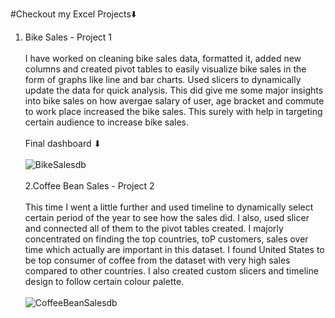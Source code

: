 #Checkout my Excel Projects⬇️<br/>
1. Bike Sales - Project 1<br/><br/>
   I have worked on cleaning bike sales data, formatted it, added new columns and created pivot tables to easily visualize bike sales in the form of graphs like line and bar charts. Used slicers to dynamically
   update the data for quick analysis. This did give me some major insights into bike sales on how avergae salary of user, age bracket and commute to work place increased the bike sales. This surely with help
   in targeting certain audience to increase bike sales. <br/><br/>
   Final dashboard ⬇ <br/><br/>
   ![BikeSalesdb](https://github.com/user-attachments/assets/295bd339-b8cc-47c8-9f2f-ff735133dd63)<br/><br/>
2.Coffee Bean Sales - Project 2<br/><br/>
  This time I went a little further and used timeline to dynamically select certain period of the year to see how the sales did. I also, used slicer and connected all of them to the pivot tables created. I majorly
  concentrated on finding the top countries, toP customers, sales over time which actually are important in this dataset. I found United States to be top consumer of coffee from the dataset with very high sales
  compared to other countries. I also created custom slicers and timeline design to follow certain colour palette.<br/><br/>
  ![CoffeeBeanSalesdb](https://github.com/user-attachments/assets/8b78a583-45fe-4308-ae64-d5aeecd84dc4)

    

